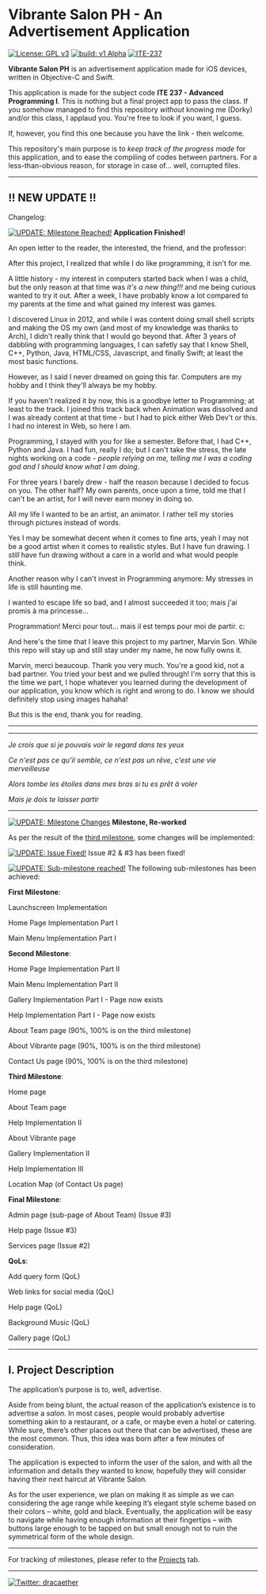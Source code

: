 # Vibrante Salon PH - An Advertisement Application

[![License: GPL v3](https://img.shields.io/badge/License-GPLv3-blue.svg)](https://www.gnu.org/licenses/gpl-3.0) [![build: v1 Alpha](https://img.shields.io/badge/build-v1.0-brightgreen)](https://github.com/dorkaether/VibranteSalonPHApp/releases/) [![ITE-237](https://img.shields.io/badge/ITE--237-iOS-%238b9dc3)](https://www.facebook.com/groups/337037380291306/)

**Vibrante Salon PH** is an advertisement application made for iOS devices, written in Objective-C and Swift.

This application is made for the subject code **ITE 237 - Advanced Programming I**. This is nothing but a final project app to pass the class. If you somehow managed to find this repository *without* knowing me (Dorky) and/or this class, I applaud you. You're free to look if you want, I guess.

If, however, you find this one because you have the link - then welcome.

This repository's main purpose is to *keep track of the progress made* for this application, and to ease the compiling of codes between partners. For a less-than-obvious reason, for storage in case of... well, corrupted files.

---

## !! NEW UPDATE !!
Changelog:

[![UPDATE: Milestone Reached!](https://img.shields.io/badge/UPDATE-Milestone%20Reached!-blue)](https://github.com/dorkaether/VibranteSalonPHApp#-new-update-) **Application Finished!**

An open letter to the reader, the interested, the friend, and the professor:

After this project, I realized that while I do like programming, it isn't for me.

A little history - my interest in computers started back when I was a child, but the only reason at that time was *it's a new thing!!!* and me being curious wanted to try it out. After a week, I have probably know a lot compared to my parents at the time and what gained my interest was games.

I discovered Linux in 2012, and while I was content doing small shell scripts and making the OS my own (and most of my knowledge was thanks to Arch), I didn't really think that I would go beyond that. After 3 years of dabbling with programming languages, I can safetly say that I know Shell, C++, Python, Java, HTML/CSS, Javascript, and finally Swift; at least the most basic functions.

However, as I said I never dreamed on going this far. Computers are my hobby and I think they'll always be my hobby.

If you haven't realized it by now, this is a goodbye letter to Programming; at least to the track. I joined this track back when Animation was dissolved and I was already content at that time - but I had to pick either Web Dev't or this. I had no interest in Web, so here I am.

Programming, I stayed with you for like a semester. Before that, I had C++, Python and Java. I had fun, really I do; but I can't take the stress, the late nights working on a code - *people relying on me, telling me I was a coding god and I should know what I am doing*.

For three years I barely drew - half the reason because I decided to focus on you. The other half? My own parents, once upon a time, told me that I can't be an artist, for I will never earn money in doing so.

All my life I wanted to be an artist, an animator. I rather tell my stories through pictures instead of words.

Yes I may be somewhat decent when it comes to fine arts, yeah I may not be a good artist when it comes to realistic styles. But I have fun drawing. I *still* have fun drawing without a care in a world and what would people think.

Another reason why I can't invest in Programming anymore: My stresses in life is still haunting me.

I wanted to escape life so bad, and I almost succeeded it too; mais j'ai promis à ma princesse...

Programmation! Merci pour tout... mais il est temps pour moi de partir. c:

And here's the time that I leave this project to my partner, Marvin Son. While this repo will stay up and still stay under my name, he now fully owns it. 

Marvin, merci beaucoup. Thank you very much. You're a good kid, not a bad partner. You tried your best and we pulled through! I'm sorry that this is the time we part, I hope whatever you learned during the development of our application, you know which is right and wrong to do. I know we should definitely stop using images hahaha!

But this is the end, thank you for reading.

---




---

*Je crois que si je pouvais voir le regard dans tes yeux*

*Ce n'est pas ce qu'il semble, ce n'est pas un rêve, c'est une vie merveilleuse*

*Alors tombe les étoiles dans mes bras si tu es prêt à voler*

*Mais je dois te laisser partir*

---


[![UPDATE: Milestone Changes](https://img.shields.io/badge/UPDATE-Milestone%20Changes-orange)](https://github.com/dorkaether/VibranteSalonPHApp#-new-update-) **Milestone, Re-worked**

As per the result of the [third milestone](https://github.com/dorkaether/VibranteSalonPHApp/projects/3), some changes will be implemented:

[![UPDATE: Issue Fixed!](https://img.shields.io/badge/UPDATE-Issue%20Fixed!-brightgreen)](https://github.com/dorkaether/VibranteSalonPHApp/issues/1) Issue #2 & #3 has been fixed!

[![UPDATE: Sub-milestone reached!](https://img.shields.io/badge/UPDATE-Sub--milestone%20Reached!-blue)](https://github.com/dorkaether/VibranteSalonPHApp/projects/2) The following sub-milestones has been achieved:

**First Milestone**:

Launchscreen Implementation

Home Page Implementation Part I

Main Menu Implementation Part I

**Second Milestone**:

Home Page Implementation Part II

Main Menu Implementation Part II

Gallery Implementation Part I - Page now exists

Help Implementation Part I - Page now exists

About Team page (90%, 100% is on the third milestone)

About Vibrante page (90%, 100% is on the third milestone)

Contact Us page (90%, 100% is on the third milestone)

**Third Milestone**:

Home page

About Team page

Help Implementation II

About Vibrante page

Gallery Implementation II

Help Implementation III

Location Map (of Contact Us page)

**Final Milestone**:

Admin page (sub-page of About Team) (Issue #3)

Help page (Issue #3)

Services page (Issue #2)

**QoLs**:

Add query form (QoL)

Web links for social media (QoL)

Help page (QoL)

Background Music (QoL)

Gallery page (QoL)

---

## I. Project Description

The application’s purpose is to, well, advertise.

Aside from being blunt, the actual reason of the application’s existence is to advertise a *salon*. In most cases, people would probably advertise something akin to a restaurant, or a cafe, or maybe even a hotel or catering. While sure, there’s other places out there that can be advertised, these are the most common. Thus, this idea was born after a few minutes of consideration.

The application is expected to inform the user of the salon, and with all the information and details they wanted to know, hopefully they will consider having their next haircut at Vibrante Salon.

As for the user experience, we plan on making it as simple as we can considering the age range while keeping it’s elegant style scheme based on their colors – white, gold and black. Eventually, the application will be easy to navigate while having enough information at their fingertips – with buttons large enough to be tapped on but small enough not to ruin the symmetrical form of the whole design.

---

For tracking of milestones, please refer to the [Projects](https://github.com/dorkaether/VibranteSalonPHApp/projects) tab.

---

[![Twitter: dracaether](https://img.shields.io/badge/Twitter-dracaether-%2300aced)](https://twitter.com/dracaether) 
